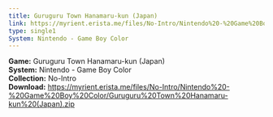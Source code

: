 ```yaml
---
title: Guruguru Town Hanamaru-kun (Japan)
link: https://myrient.erista.me/files/No-Intro/Nintendo%20-%20Game%20Boy%20Color/Guruguru%20Town%20Hanamaru-kun%20(Japan).zip
type: single1
System: Nintendo - Game Boy Color
---
```

<b>Game:</b> Guruguru Town Hanamaru-kun (Japan)<br>
<b>System:</b> Nintendo - Game Boy Color<br>
<b>Collection:</b> No-Intro<br>
<b>Download:</b> https://myrient.erista.me/files/No-Intro/Nintendo%20-%20Game%20Boy%20Color/Guruguru%20Town%20Hanamaru-kun%20(Japan).zip